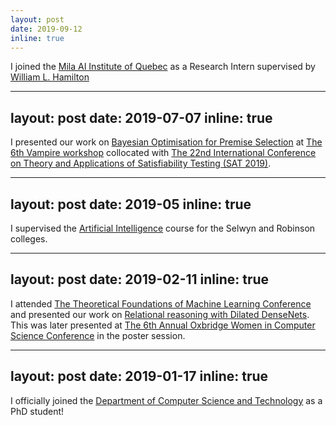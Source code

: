 ```yaml
---
layout: post
date: 2019-09-12 
inline: true
---
```


I joined the [Mila AI Institute of Quebec](https://mila.quebec/en/) as a Research Intern supervised by [William L. Hamilton](https://williamleif.github.io/.)




---
layout: post
date: 2019-07-07 
inline: true
---

I presented our work on [Bayesian Optimisation for Premise Selection](https://arxiv.org/abs/1909.09137) at [The 6th Vampire workshop](https://easychair.org/smart-program/Vampire2019/) collocated with [The 22nd International Conference on Theory and Applications of Satisfiability Testing (SAT 2019)](http://sat2019.tecnico.ulisboa.pt/).

---
layout: post
date: 2019-05 
inline: true
---

I supervised the [Artificial Intelligence](https://www.cl.cam.ac.uk/teaching/1819/ArtInt/) course for the Selwyn and Robinson colleges.


---
layout: post
date: 2019-02-11 
inline: true
---

I attended [The Theoretical Foundations of Machine Learning Conference](https://tfml.gmum.net/) and presented our work on [Relational reasoning with Dilated DenseNets](https://arxiv.org/abs/1811.00410). This was later presented at [The 6th Annual Oxbridge Women in Computer Science Conference](https://oxbridgewomenincs.splashthat.com/) in the poster session.


---
layout: post
date: 2019-01-17 
inline: true
---

I officially joined the [Department of Computer Science and Technology](https://www.cl.cam.ac.uk/) as a PhD student!